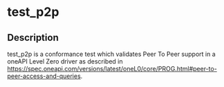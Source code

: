 # test_p2p

## Description
test_p2p is a conformance test which validates Peer To Peer support in a oneAPI Level Zero driver as described in https://spec.oneapi.com/versions/latest/oneL0/core/PROG.html#peer-to-peer-access-and-queries.
